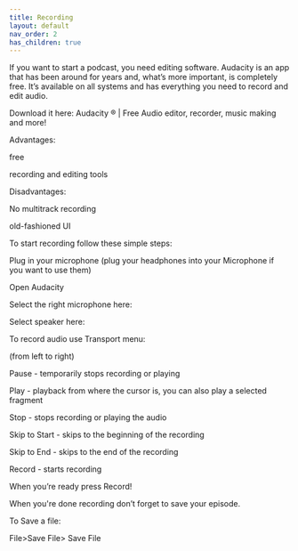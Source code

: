 ```yaml
---
title: Recording 
layout: default
nav_order: 2
has_children: true
---
```


If you want to start a podcast, you need editing software. Audacity is an app that has been around for years and, what’s more important, is completely free.  It’s available on all systems and has everything you need to record and edit audio.

Download it here: Audacity ® | Free Audio editor, recorder, music making and more! 

 

Advantages:

free

recording and editing tools 

 

Disadvantages:

No multitrack recording

old-fashioned UI

 

To start recording follow these simple steps: 

Plug in your microphone (plug your headphones into your Microphone if you want to use them) 

Open Audacity

Select the right microphone here: 



Select speaker here:



To record audio use Transport menu:




(from left to right)

Pause - temporarily stops recording or playing

 Play - playback from where the cursor is, you can also play a selected fragment

 Stop - stops recording or playing the audio 

 Skip to Start - skips to the beginning of the recording 

Skip to End - skips to the end of the recording 

Record - starts recording 

 

When you’re ready press Record!

 

When you're done recording don’t forget to save your episode.

To Save a file: 

File>Save File> Save File 